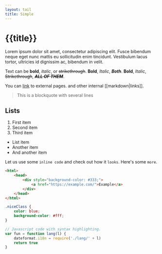 ```yaml
---
layout: tail
title: Simple
---
```


# {{title}}

Lorem ipsum dolor sit amet, consectetur adipiscing elit. Fusce bibendum neque eget nunc mattis eu sollicitudin enim tincidunt. Vestibulum lacus tortor, ultricies id dignissim ac, bibendum in velit.

Text can be **bold**, _italic_, or ~~strikethrough~~.
**Bold**, _Italic_, _**Both**_.
**Bold**, _Italic_, ~~Strikethrough~~, ~~_**ALL OF THEM**_~~.

You can [link](https://example.dom/) to external pages. and other internal [[markdown|links]].

> This is a blockquote
> with several lines

## Lists

1. First item
2. Second item
3. Third item

-   List item
-   Another item
-   And another item

Let us use some `inline code` and check out how it `looks`. Here's some `more`.

```html
<html>
    <head>
        <div style="background-color: #333;">
            <a href="https://example.com/">Example</a>
        </div>
    </head>
</html>
```

```css
.niceClass {
    color: blue;
    background-color: #fff;
}
```

```js
// Javascript code with syntax highlighting.
var fun = function lang(l) {
    dateformat.i18n = require('./lang/' + l)
    return true
}
```
